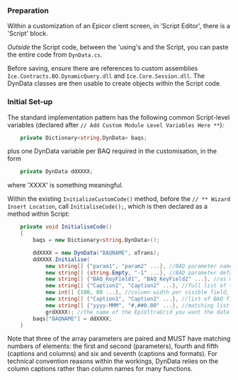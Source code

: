 ### Preparation

Within a customization of an Epicor client screen, in 'Script Editor', there is a 'Script' block.

*Outside* the Script code, between the 'using's and the Script, you can paste the entire code from `DynData.cs`.

Before saving, ensure there are references to custom assemblies `Ice.Contracts.BO.DynamicQuery.dll` and `Ice.Core.Session.dll`. The DynData classes are then usable to create objects within the Script code.

### Initial Set-up

The standard implementation pattern has the following common Script-level variables (declared after `// Add Custom Module Level Variables Here **`):

```c#
    private Dictionary<string,DynData> baqs;
```

plus one DynData variable per BAQ required in the customisation, in the form

```c#
    private DynData ddXXXX;
```

where 'XXXX' is something meaningful.

Within the existing `InitializeCustomCode()` method, before the `// ** Wizard Insert Location`, call `InitialiseCode();`, which is then declared as a method within Script:

```c#
    private void InitialiseCode() 
    { 
        baqs = new Dictionary<string,DynData>(); 

        ddXXXX = new DynData("BAQNAME", oTrans); 
        ddXXXX.Initialise( 
            new string[] {"param1", "param2" ...}, //BAQ parameter names, or this line null if no parameters 
            new string[] {string.Empty, "-1" ...}, //BAQ parameter defaults, one for each parameter in the same order, or null if none 
            new string[] {"BAQ_KeyField1", "BAQ_KeyField2" ...}, //as many field identifiers as needed for a unique row reference 
            new string[] {"Caption1", "Caption2" ...}, //full list of the BAQ field CAPTIONS that need to be visible in a grid 
            new int[] {100, 80 ...}, //column width per visible field, one for each in the above string array 
            new string[] {"Caption1", "Caption2" ...}, //list of BAQ field captions that need special formating, or null if none 
            new string[] {"yyyy-MMM", "#,##0.00" ...}, //matching list of format strings to the above 
            grdXXXX); //the name of the EpiUltraGrid you want the data to appear in 
        baqs["BAQNAME"] = ddXXXX; 
    } 
```

Note that three of the array parameters are paired and MUST have matching numbers of elements: the first and second (parameters), fourth and fifth (captions and columns) and six and seventh (captions and formats). For technical convention reasons within the workings, DynData relies on the column captions rather than column names for many functions.